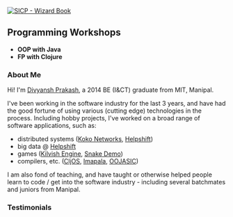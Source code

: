 [![SICP - Wizard Book](http://www.horstmann.com/sjsu/fall2011/cs252/scheme2/wizard-book.jpeg)](https://en.wikipedia.org/wiki/Structure_and_Interpretation_of_Computer_Programs)

## Programming Workshops

* **OOP with Java**
* **FP with Clojure**

### About Me

Hi! I'm [Divyansh Prakash](https://www.linkedin.com/in/divyansh-prakash-0385bb93/), a 2014 BE (I&CT) graduate from MIT, Manipal.

I've been working in the software industry for the last 3 years, and have had the good fortune of using various (cutting edge) technologies in the process. Including hobby projects, I've worked on a broad range of software applications, such as:
* distributed systems ([Koko Networks](http://kokonetworks.com/), [Helpshift](https://www.helpshift.com/))
* big data @ [Helpshift](https://www.helpshift.com/)
* games ([Kilvish Engine](http://divs1210.github.io/kilvish/), [Snake Demo](http://divs1210.github.io/snake-machine/))
* compilers, etc. ([CljOS](https://github.com/divs1210/cljos), [Imapala](https://github.com/divs1210/Impala), [OOJASIC](http://justaddhotwater.webs.com/oojasic.htm))

I am also fond of teaching, and have taught or otherwise helped people learn to code / get into the software industry - including several batchmates and juniors from Manipal.


### Testimonials
